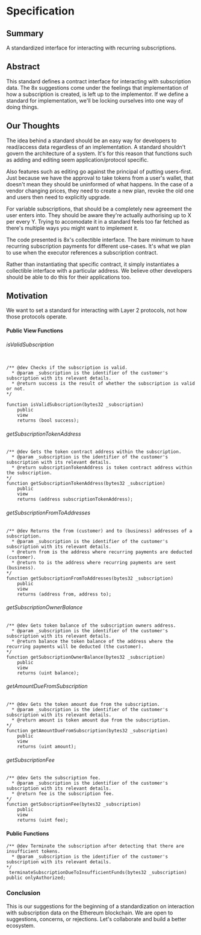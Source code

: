# Specification

## Summary
A standardized interface for interacting with recurring subscriptions.

##  Abstract
This standard defines a contract interface for interacting with subscription data. The 8x suggestions come under the feelings that implementation of how a subscription is created, is left up to the implementor. If we define a standard for implementation, we'll be locking ourselves into one way of doing things.

## Our Thoughts
The idea behind a standard should be an easy way for developers to read/access data regardless of an implementation. A standard shouldn't govern the architecture of a system. It's for this reason that functions such as adding and editing seem application/protocol specific.

Also features such as editing go against the principal of putting users-first. Just because we have the approval to take tokens from a user's wallet, that doesn't mean they should be uninformed of what happens. In the case of a vendor changing prices, they need to create a new plan, revoke the old one and users then need to explicitly upgrade.

For variable subscriptions, that should be a completely new agreement the user enters into. They should be aware they're actually authorising up to X per every Y. Trying to accomodate it in a standard feels too far fetched as there's multiple ways you might want to implement it.

The code presented is 8x's collectible interface. The bare minimum to have recurring subscription payments for different use-cases. It's what we plan to use when the executor references a subscription contract.

Rather than instantiating that specific contract, it simply instantiates a collectible interface with a particular address. We believe other developers should be able to do this for their applications too.

## Motivation
We want to set a standard for interacting with Layer 2 protocols, not how those protocols operate.

#### Public View Functions

###### isValidSubscription
```SOLIDITY

/** @dev Checks if the subscription is valid.
  * @param _subscription is the identifier of the customer's subscription with its relevant details.
  * @return success is the result of whether the subscription is valid or not.
*/

function isValidSubscription(bytes32 _subscription)
    public
    view
    returns (bool success);
```

###### getSubscriptionTokenAddress
```SOLIDITY
/** @dev Gets the token contract address within the subscription.
  * @param _subscription is the identifier of the customer's subscription with its relevant details.
  * @return subscriptionTokenAddress is token contract address within the subscription.
*/
function getSubscriptionTokenAddress(bytes32 _subscription)
    public
    view
    returns (address subscriptionTokenAddress);
```

###### getSubscriptionFromToAddresses
```SOLIDITY
/** @dev Returns the from (customer) and to (business) addresses of a subscription.
  * @param _subscription is the identifier of the customer's subscription with its relevant details.
  * @return from is the address where recurring payments are deducted (customer).
  * @return to is the address where recurring payments are sent (business).
*/
function getSubscriptionFromToAddresses(bytes32 _subscription)
    public
    view
    returns (address from, address to);
```

###### getSubscriptionOwnerBalance
```SOLIDITY
/** @dev Gets token balance of the subscription owners address.
  * @param _subscription is the identifier of the customer's subscription with its relevant details.
  * @return balance the token balance of the address where the recurring payments will be deducted (the customer).
*/
function getSubscriptionOwnerBalance(bytes32 _subscription)
    public
    view
    returns (uint balance);
```

###### getAmountDueFromSubscription
```SOLIDITY
/** @dev Gets the token amount due from the subscription.
  * @param _subscription is the identifier of the customer's subscription with its relevant details.
  * @return amount is token amount due from the subscription.
*/
function getAmountDueFromSubscription(bytes32 _subscription)
    public
    view
    returns (uint amount);
```

###### getSubscriptionFee
```SOLIDITY
/** @dev Gets the subscription fee.
  * @param _subscription is the identifier of the customer's subscription with its relevant details.
  * @return fee is the subscription fee.
*/
function getSubscriptionFee(bytes32 _subscription)
    public
    view
    returns (uint fee);
```

#### Public Functions
```SOLIDITY
/** @dev Terminate the subscription after detecting that there are insufficient tokens.
  * @param _subscription is the identifier of the customer's subscription with its relevant details.
*/
 terminateSubscriptionDueToInsufficientFunds(bytes32 _subscription) public onlyAuthorized;
```

### Conclusion
This is our suggestions for the beginning of a standardization on interaction with subscription data on the Ethereum blockchain. We are open to suggestions, concerns, or rejections. Let's collaborate and build a better ecosystem.